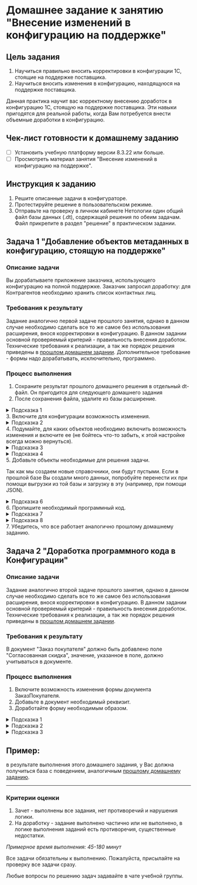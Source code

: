 # Домашнее задание к занятию "Внесение изменений в конфигурацию на поддержке"

## Цель задания

1. Научиться правильно вносить корректировки в конфигурации 1С, стоящие на поддержке поставщика.
2. Научиться вносить изменения в конфигурацию, находящуюся на поддержке поставщика.

Данная практика научит вас корректному внесению доработок в конфигурацию 1С, стоящую на поддержке поставщика. Эти навыки пригодятся для реальной работы, когда Вам потребуется внести объемные доработки в конфигурацию.

## Чек-лист готовности к домашнему заданию

- [ ] Установить учебную платформу версии 8.3.22 или больше.
- [ ] Просмотреть материал занятия "Внесение изменений в конфигурацию на поддержке".

## Инструкция к заданию

1. Решите описанные задачи в конфигураторе.
2. Протестируйте решение в пользовательском режиме.
3. Отправьте на проверку в личном кабинете Нетологии один общий файл базы данных (.dt), содержащей решения по обеим задачам. Файл прикрепите в раздел "решение" в практическом задании.

## Задача 1 "Добавление объектов метаданных в конфигурацию, стоящую на поддержке"

### Описание задачи
Вы дорабатываете приложение заказчика, использующего конфигурацию на полной поддержке. Заказчик запросил доработку: для Контрагентов необходимо хранить список контактных лиц.

### Требования к результату
Задание аналогично первой задаче прошлого занятия, однако в данном случае необходимо сделать все то же самое без использования расширения, внося корректировки в конфигурацию.
В данном задании основной проверяемый критерий - правильность внесения доработок.
Технические требования к реализации, а так же порядок решения приведены в [прошлом домашнем задании](homework-11-1.md). 
Дополнительное требование - формы надо дорабатывать, исключительно, программно.

### Процесс выполнения
1. Сохраните результат прошлого домашнего решения в отдельный dt-файл. Он пригодится для следующего домашнего задания
2. После сохранения файла, удалите из базы расширение.
<details>
  <summary>Подсказка 1</summary>
  Откройте список расширений. Снимите напротив расширения флаг "Активно". Удалите его.
</details>
3. Включите для конфигурации возможность изменения.
<details>
  <summary>Подсказка 2</summary>
  Включите возможность изменения, но не забудьте оставить для всех объектов настройку "Объект поставщика не редактируется".
</details>
4. Подумайте, для каких объектов необходимо включить возможность изменения и включите ее (не бойтесь что-то забыть, к этой настройке всегда можно вернуться).
<details>
  <summary>Подсказка 3</summary>
  Мы будем добавлять объекты-справочники, значит надо разрешить редактировать корень конфигурации и подсистемы, в которые справочники будут включены.
  
  Также, нам надо вносить изменения в документы (добавить для них реквизиты) и в формы документов (однако, тут есть одна хитрость, о которой в одной из подсказок далее).
</details>
<details>
  <summary>Подсказка 4</summary>
  Не выбирайте пункт "Объект поставщика снят с поддержки", используйте "Объект редактируется с сохранением поддержки".
  
  Также, не устанавливайте флаг "Установить для подчиненных", если это не необходимо, настраивайте объекты максимально точечно.
</details>
5. Добавьте объекты необходимые для решения задачи.

Так как мы создаем новые справочники, они будут пустыми. Если в прошлой базе Вы создали много данных, попробуйте перенести их при помощи выгрузки из той базы и загрузку в эту (например, при помощи JSON).
<details>
  <summary>Подсказка 6</summary>
  В общем случае, объекты можно скопировать из расширения, например, открыть его в соседней конфигурации и копировать их. Но следите за тем, чтобы типы данных не сбивались. Например, если Вы скопируете сначала справочник Контактные лица, а потом справочник с должностями, то у реквизита Должность справочника КонтактныеЛица собьется тип данных (будет установлена строка 10 символов), потому что на момент добавления этого справочника, типа СправочникСсылка. Должности в конфигурации не будет.

  Также для справочников придется указать подсистемы, в которые Вы их размещаете.
</details>
6. Пропишите необходимый программный код.
<details>
  <summary>Подсказка 7</summary>
  В форме надо создать элемент формы и установить для него путь к данным. Реквизит отдельно создавать не надо, так как мы его добавили в документОбъект на уровне метаданных.
</details>
<details>
  <summary>Подсказка 8</summary>
  Конечно, программный код можно прописать в модуле формы и для этого включить возможность изменения самой формы, но давайте обратим внимание, что все формы документов, в событии ПриСозданииНаСервере вызывают одну и ту же процедуру общего модуля: 
  
  > ПодключаемыеКоманды.ПриСозданииНаСервере(ЭтотОбъект);
  
  Мы можем использовать это. "ЭтотОбъект" - это наша форма. Все что нам надо сделать - включить возможность изменения для общего модуля, и из этой процедуры вызвать собственный общий модуль:
  <p align="center" width="100%">
    <img width="75%" src="img/HW_11_2_1.png"> 
  </p>
  
  А в самом этом модуле исходя из имени формы, решать, как ее доработать:
  <p align="center" width="100%">
    <img width="75%" src="img/HW_11_2_2.png"> 
  </p>
  
  Сам по себе данный способ может вызывать споры, т.к. с одной стороны, мы вносим корректировку в более универсальный механизм, с другой стороны, мы оставляем больше объектов на поддержке типовой конфигурации. Это удобнее, т.к. формы меняются чаще, чем подобные общие модули.
  
  Вы можете выбрать любой способ реализации, который Вам больше нравится.
</details>
7. Убедитесь, что все работает аналогично прошлому домашнему заданию.

## Задача 2 "Доработка программного кода в Конфигурации"

### Описание задачи
Задание аналогично второй задаче прошлого занятия, однако в данном случае необходимо сделать все то же самое без использования расширения, внося корректировки в конфигурацию.
В данном задании основной проверяемый критерий - правильность внесения доработок.
Технические требования к реализации, а так же порядок решения приведены в [прошлом домашнем задании](homework-11-1.md).

### Требования к результату
В документ "Заказ покупателя" должно быть добавлено поле "Согласованная скидка", значение, указанное в поле, должно учитываться в документе.

### Процесс выполнения
1. Включите возможность изменения формы документа ЗаказПокупателя.
2. Добавьте в документ необходимый реквизит.
3. Доработайте форму необходимым образом.
<details>
  <summary>Подсказка 1</summary>
  Все объекты на форму должны быть добавлены программно.
</details>
<details>
  <summary>Подсказка 2</summary>
  Если в прошлом задании, Вы создали собственный общий модуль - пропишите добавление элементов в нем.
  
  Но обработчики событий должны располагаться в самой форме.
</details>
<details>
  <summary>Подсказка 3</summary>
  Не забывайте добавлять комментарии, для выделения меняемого программного кода.
</details>

## Пример: 
в результате выполнения этого домашнего задания, у Вас должна получиться база с поведением, аналогичным [прошлому домашнему заданию](examples/HW_11_1_example.md).

------

### Критерии оценки

1. Зачет - выполнены все задания, нет противоречий и нарушения логики. 
2. На доработку - задание выполнено частично или не выполнено, в логике выполнения заданий есть противоречия, существенные недостатки.

*Примерное время выполнения: 45-180 минут*

Все задачи обязательны к выполнению. Пожалуйста, присылайте на проверку все задачи сразу.

Любые вопросы по решению задач задавайте в чате учебной группы.


